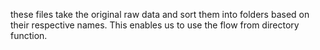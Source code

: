 these files take the original raw data and sort them into folders based on their respective names. 
This enables us to use the flow from directory function.

